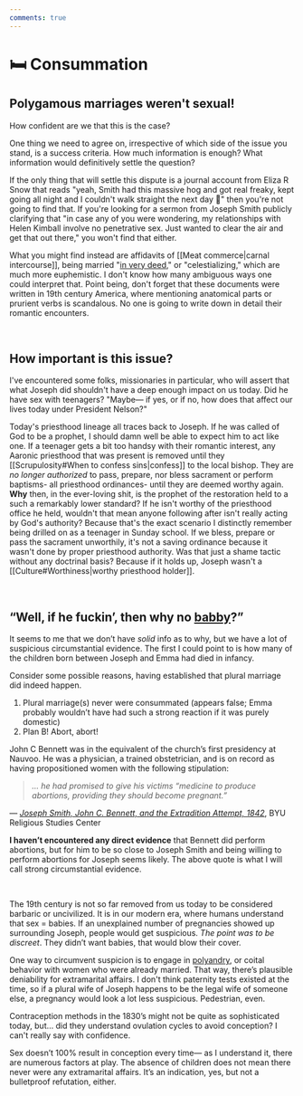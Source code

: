 ```yaml
---
comments: true
---
```

# 🛏 Consummation
## Polygamous marriages weren't sexual!
How confident are we that this is the case?

One thing we need to agree on, irrespective of which side of the issue you stand, is a success criteria. How much information is enough? What information would definitively settle the question?

If the only thing that will settle this dispute is a journal account from Eliza R Snow that reads "yeah, Smith had this massive hog and got real freaky, kept going all night and I couldn't walk straight the next day 🥴" then you're not going to find that. If you're looking for a sermon from Joseph Smith publicly clarifying that "in case any of you were wondering, my relationships with Helen Kimball involve no penetrative sex. Just wanted to clear the air and get that out there," you won't find that either.

What you might find instead are affidavits of [[Meat commerce|carnal intercourse]], being married "[in very deed](https://catalog.churchofjesuschrist.org/assets/fc70e605-098b-4c92-bb1f-723789e2c0c3/0/0)," or "celestializing," which are much more euphemistic. I don't know how many ambiguous ways one could interpret that. Point being, don't forget that these documents were written in 19th century America, where mentioning anatomical parts or prurient verbs is scandalous. No one is going to write down in detail their romantic encounters.

&nbsp;

## How important is this issue?
I've encountered some folks, missionaries in particular, who will assert that what Joseph did shouldn't have a deep enough impact on us today. Did he have sex with teenagers? "Maybe— if yes, or if no, how does that affect our lives today under President Nelson?"

Today's priesthood lineage all traces back to Joseph. If he was called of God to be a prophet, I should damn well be able to expect him to act like one. If a teenager gets a bit too handsy with their romantic interest, any Aaronic priesthood that was present is removed until they [[Scrupulosity#When to confess sins|confess]] to the local bishop. They are *no longer authorized* to pass, prepare, nor bless sacrament or perform baptisms- all priesthood ordinances- until they are deemed worthy again. **Why** then, in the ever-loving shit, is the prophet of the restoration held to a such a remarkably lower standard? If he isn't worthy of the priesthood office he held, wouldn't that mean anyone following after isn't really acting by God's authority? Because that's the exact scenario I distinctly remember being drilled on as a teenager in Sunday school. If we bless, prepare or pass the sacrament unworthily, it's not a saving ordinance because it wasn't done by proper priesthood authority. Was that just a shame tactic without any doctrinal basis? Because if it holds up, Joseph wasn't a [[Culture#Worthiness|worthy priesthood holder]].

&nbsp;

## “Well, if he fuckin’, then why no [babby](https://www.youtube.com/watch?v=39lHPHs8bV8)?”
It seems to me that we don’t have *solid* info as to why, but we have a lot of suspicious circumstantial evidence. The first I could point to is how many of the children born between Joseph and Emma had died in infancy. 

Consider some possible reasons, having established that plural marriage did indeed happen.

1. Plural marriage(s) never were consummated (appears false; Emma probably wouldn’t have had such a strong reaction if it was purely domestic)
2. Plan B! Abort, abort!

John C Bennett was in the equivalent of the church’s first presidency at Nauvoo. He was a physician, a trained obstetrician, and is on record as having propositioned women with the following stipulation:

> *… he had promised to give his victims “medicine to produce abortions, providing they should become pregnant.”*

— *[Joseph Smith, John C. Bennett, and the Extradition Attempt, 1842](https://rsc.byu.edu/joseph-smith-prophet-seer/joseph-smith-john-c-bennett-extradition-attempt-1842)*, BYU Religious Studies Center

**I haven’t encountered any direct evidence** that Bennett did perform abortions, but for him to be so close to Joseph Smith and being willing to perform abortions for Joseph seems likely. The above quote is what I will call strong circumstantial evidence.

&nbsp;

The 19th century is not so far removed from us today to be considered barbaric or uncivilized. It is in our modern era, where humans understand that sex = babies. If an unexplained number of pregnancies showed up surrounding Joseph, people would get suspicious. *The point was to be discreet*. They didn’t want babies, that would blow their cover.

One way to circumvent suspicion is to engage in [polyandry](https://mit.irr.org/chart-of-joseph-smiths-plural-wives), or coital behavior with women who were already married. That way, there’s plausible deniability for extramarital affairs. I don't think paternity tests existed at the time, so if a plural wife of Joseph happens to be the legal wife of someone else, a pregnancy would look a lot less suspicious. Pedestrian, even.

Contraception methods in the 1830’s might not be quite as sophisticated today, but… did they understand ovulation cycles to avoid conception? I can't really say with confidence.

Sex doesn’t 100% result in conception every time— as I understand it, there are numerous factors at play. The absence of children does not mean there never were any extramarital affairs. It’s an indication, yes, but not a bulletproof refutation, either.
